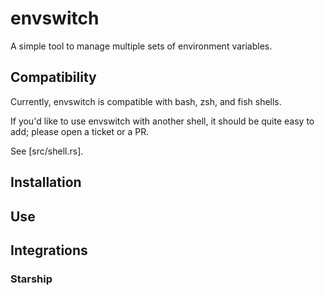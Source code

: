 # envswitch

A simple tool to manage multiple sets of environment variables.

## Compatibility

Currently, envswitch is compatible with bash, zsh, and fish shells.

If you'd like to use envswitch with another shell, it should be quite easy to
add; please open a ticket or a PR.

See [src/shell.rs].

## Installation

## Use

## Integrations

### Starship
